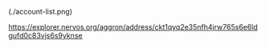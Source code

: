 
(./account-list.png)

https://explorer.nervos.org/aggron/address/ckt1qyq2e35nfh4jrw765s6e6ldgufd0c83vjs6s9yknse
